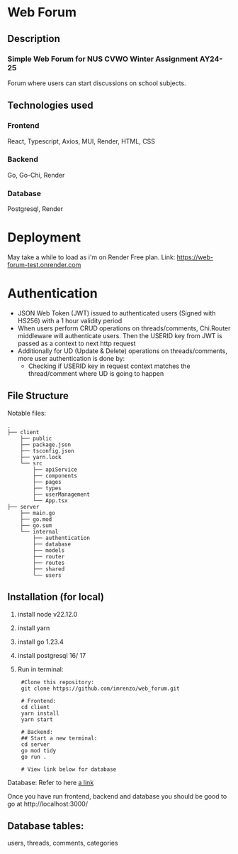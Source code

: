 # Web Forum

## Description
### Simple Web Forum for NUS CVWO Winter Assignment AY24-25
Forum where users can start discussions on school subjects.

## Technologies used
### Frontend
React, Typescript, Axios, MUI, Render, HTML, CSS
### Backend
Go, Go-Chi, Render
### Database
Postgresql, Render

# Deployment
May take a while to load as i'm on Render Free plan.
Link: https://web-forum-test.onrender.com

# Authentication
- JSON Web Token (JWT) issued to authenticated users (Signed with HS256) with a 1 hour validity period
- When users perform CRUD operations on threads/comments, Chi.Router middleware will authenticate users. Then the USERID key from JWT is passed as a context to next http request
- Additionally for UD (Update & Delete) operations on threads/comments, more user authentication is done by:
  - Checking if USERID key in request context matches the thread/comment where UD is going to happen

## File Structure
Notable files:
```
.
├── client
    ├── public
    ├── package.json
    ├── tsconfig.json
    ├── yarn.lock
    └── src
        ├── apiService       
        ├── components
        ├── pages
        ├── types
        ├── userManagement
        └── App.tsx
├── server
    ├── main.go
    ├── go.mod
    ├── go.sum
    └── internal
        ├── authentication
        ├── database
        ├── models
        ├── router
        ├── routes
        ├── shared
        └── users
```

## Installation (for local)
1. install node v22.12.0
2. install yarn
3. install go 1.23.4
4. install postgresql 16/ 17
5. Run in terminal:

        #Clone this repository:
        git clone https://github.com/imrenzo/web_forum.git

        # Frontend:
        cd client
        yarn install
        yarn start

        # Backend:
        ## Start a new terminal:   
        cd server
        go mod tidy
        go run .

        # View link below for database

Database: Refer to here [a link](./database.txt)

Once you have run frontend, backend and database you should be good to go at http://localhost:3000/

## Database tables:
users, threads, comments, categories